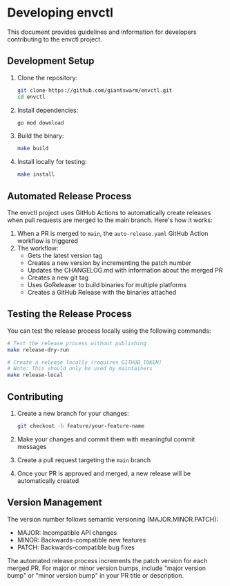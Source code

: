 # Developing envctl

This document provides guidelines and information for developers contributing to the envctl project.

## Development Setup

1. Clone the repository:
   ```zsh
   git clone https://github.com/giantswarm/envctl.git
   cd envctl
   ```

2. Install dependencies:
   ```zsh
   go mod download
   ```

3. Build the binary:
   ```zsh
   make build
   ```

4. Install locally for testing:
   ```zsh
   make install
   ```

## Automated Release Process

The envctl project uses GitHub Actions to automatically create releases when pull requests are merged to the main branch. Here's how it works:

1. When a PR is merged to `main`, the `auto-release.yaml` GitHub Action workflow is triggered
2. The workflow:
   - Gets the latest version tag
   - Creates a new version by incrementing the patch number
   - Updates the CHANGELOG.md with information about the merged PR
   - Creates a new git tag
   - Uses GoReleaser to build binaries for multiple platforms
   - Creates a GitHub Release with the binaries attached

## Testing the Release Process

You can test the release process locally using the following commands:

```zsh
# Test the release process without publishing
make release-dry-run

# Create a release locally (requires GITHUB_TOKEN)
# Note: This should only be used by maintainers
make release-local
```

## Contributing

1. Create a new branch for your changes:
   ```zsh
   git checkout -b feature/your-feature-name
   ```

2. Make your changes and commit them with meaningful commit messages

3. Create a pull request targeting the `main` branch

4. Once your PR is approved and merged, a new release will be automatically created

## Version Management

The version number follows semantic versioning (MAJOR.MINOR.PATCH):

- MAJOR: Incompatible API changes
- MINOR: Backwards-compatible new features
- PATCH: Backwards-compatible bug fixes

The automated release process increments the patch version for each merged PR. For major or minor version bumps, include "major version bump" or "minor version bump" in your PR title or description.
